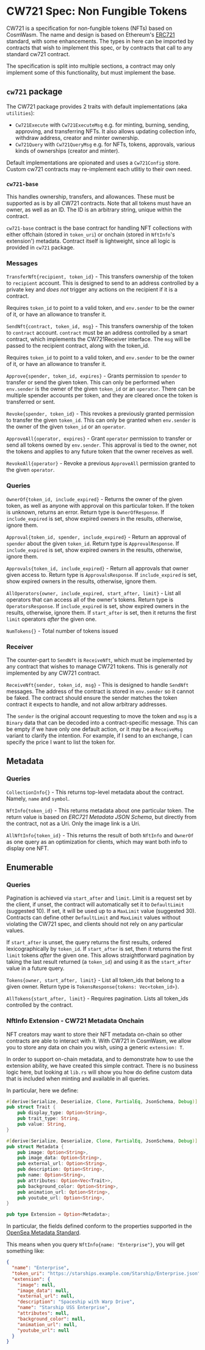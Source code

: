 # CW721 Spec: Non Fungible Tokens

CW721 is a specification for non-fungible tokens (NFTs) based on CosmWasm.
The name and design is based on Ethereum's [ERC721](https://eips.ethereum.org/EIPS/eip-721) standard,
with some enhancements. The types in here can be imported by
contracts that wish to implement this spec, or by contracts that call
to any standard cw721 contract.

The specification is split into multiple sections, a contract may only
implement some of this functionality, but must implement the base.

## `cw721` package

The CW721 package provides 2 traits with default implementations (aka `utilities`):

- `Cw721Execute` with `Cw721ExecuteMsg` e.g. for minting, burning,
    sending, approving, and transferring NFTs. It also allows updating
    collection info, withdraw address, creator and minter ownership.
- `Cw721Query` with `Cw721QueryMsg` e.g. for NFTs, tokens, approvals, various kinds of ownerships (creator and minter).

Default implementations are opionated and uses a `Cw721Config` store. Custom cw721
contracts may re-implement each utlitiy to their own need.

### `cw721-base`

This handles ownership, transfers, and allowances. These must be supported
as is by all CW721 contracts. Note that all tokens must have an owner,
as well as an ID. The ID is an arbitrary string, unique within the contract.

`cw721-base` contract is the base contract for handling NFT collections with
either offchain (stored in `token_uri`) or onchain (stored in `NftInfo`'s extension')
metadata. Contract itself is lightweight, since all logic is provided in `cw721` package.

### Messages

`TransferNft{recipient, token_id}` -
This transfers ownership of the token to `recipient` account. This is
designed to send to an address controlled by a private key and _does not_
trigger any actions on the recipient if it is a contract.

Requires `token_id` to point to a valid token, and `env.sender` to be
the owner of it, or have an allowance to transfer it.

`SendNft{contract, token_id, msg}` -
This transfers ownership of the token to `contract` account. `contract`
must be an address controlled by a smart contract, which implements
the CW721Receiver interface. The `msg` will be passed to the recipient
contract, along with the token_id.

Requires `token_id` to point to a valid token, and `env.sender` to be
the owner of it, or have an allowance to transfer it.

`Approve{spender, token_id, expires}` - Grants permission to `spender` to
transfer or send the given token. This can only be performed when
`env.sender` is the owner of the given `token_id` or an `operator`.
There can be multiple spender accounts per token, and they are cleared once
the token is transferred or sent.

`Revoke{spender, token_id}` - This revokes a previously granted permission
to transfer the given `token_id`. This can only be granted when
`env.sender` is the owner of the given `token_id` or an `operator`.

`ApproveAll{operator, expires}` - Grant `operator` permission to transfer or send
all tokens owned by `env.sender`. This approval is tied to the owner, not the
tokens and applies to any future token that the owner receives as well.

`RevokeAll{operator}` - Revoke a previous `ApproveAll` permission granted
to the given `operator`.

### Queries

`OwnerOf{token_id, include_expired}` - Returns the owner of the given token,
as well as anyone with approval on this particular token. If the token is
unknown, returns an error. Return type is `OwnerOfResponse`. If
`include_expired` is set, show expired owners in the results, otherwise, ignore
them.

`Approval{token_id, spender, include_expired}` - Return an approval of `spender`
about the given `token_id`. Return type is `ApprovalResponse`. If
`include_expired` is set, show expired owners in the results, otherwise, ignore
them.

`Approvals{token_id, include_expired}` - Return all approvals that owner given
access to. Return type is `ApprovalsResponse`. If `include_expired` is set, show
expired owners in the results, otherwise, ignore them.

`AllOperators{owner, include_expired, start_after, limit}` - List all
operators that can access all of the owner's tokens. Return type is
`OperatorsResponse`. If `include_expired` is set, show expired owners in the
results, otherwise, ignore them. If `start_after` is set, then it returns the
first `limit` operators _after_ the given one.

`NumTokens{}` - Total number of tokens issued

### Receiver

The counter-part to `SendNft` is `ReceiveNft`, which must be implemented by
any contract that wishes to manage CW721 tokens. This is generally _not_
implemented by any CW721 contract.

`ReceiveNft{sender, token_id, msg}` - This is designed to handle `SendNft`
messages. The address of the contract is stored in `env.sender`
so it cannot be faked. The contract should ensure the sender matches
the token contract it expects to handle, and not allow arbitrary addresses.

The `sender` is the original account requesting to move the token
and `msg` is a `Binary` data that can be decoded into a contract-specific
message. This can be empty if we have only one default action,
or it may be a `ReceiveMsg` variant to clarify the intention. For example,
if I send to an exchange, I can specify the price I want to list the token
for.

## Metadata

### Queries

`CollectionInfo{}` - This returns top-level metadata about the contract.
Namely, `name` and `symbol`.

`NftInfo{token_id}` - This returns metadata about one particular token.
The return value is based on _ERC721 Metadata JSON Schema_, but directly
from the contract, not as a Uri. Only the image link is a Uri.

`AllNftInfo{token_id}` - This returns the result of both `NftInfo`
and `OwnerOf` as one query as an optimization for clients, which may
want both info to display one NFT.

## Enumerable

### Queries

Pagination is achieved via `start_after` and `limit`. Limit is a request
set by the client, if unset, the contract will automatically set it to
`DefaultLimit` (suggested 10). If set, it will be used up to a `MaxLimit`
value (suggested 30). Contracts can define other `DefaultLimit` and `MaxLimit`
values without violating the CW721 spec, and clients should not rely on
any particular values.

If `start_after` is unset, the query returns the first results, ordered
lexicographically by `token_id`. If `start_after` is set, then it returns the
first `limit` tokens _after_ the given one. This allows straightforward
pagination by taking the last result returned (a `token_id`) and using it
as the `start_after` value in a future query.

`Tokens{owner, start_after, limit}` - List all token_ids that belong to a given owner.
Return type is `TokensResponse{tokens: Vec<token_id>}`.

`AllTokens{start_after, limit}` - Requires pagination. Lists all token_ids controlled by
the contract.

### NftInfo Extension - CW721 Metadata Onchain

NFT creators may want to store their NFT metadata on-chain so other contracts are able to interact with it.
With CW721 in CosmWasm, we allow you to store any data on chain you wish, using a generic `extension: T`.

In order to support on-chain metadata, and to demonstrate how to use the extension ability, we have created this simple contract.
There is no business logic here, but looking at `lib.rs` will show you how do define custom data that is included when minting and
available in all queries.

In particular, here we define:

```rust
#[derive(Serialize, Deserialize, Clone, PartialEq, JsonSchema, Debug)]
pub struct Trait {
    pub display_type: Option<String>,
    pub trait_type: String,
    pub value: String,
}

#[derive(Serialize, Deserialize, Clone, PartialEq, JsonSchema, Debug)]
pub struct Metadata {
    pub image: Option<String>,
    pub image_data: Option<String>,
    pub external_url: Option<String>,
    pub description: Option<String>,
    pub name: Option<String>,
    pub attributes: Option<Vec<Trait>>,
    pub background_color: Option<String>,
    pub animation_url: Option<String>,
    pub youtube_url: Option<String>,
}

pub type Extension = Option<Metadata>;
```

In particular, the fields defined conform to the properties supported in the [OpenSea Metadata Standard](https://docs.opensea.io/docs/metadata-standards).


This means when you query `NftInfo{name: "Enterprise"}`, you will get something like:

```json
{
  "name": "Enterprise",
  "token_uri": "https://starships.example.com/Starship/Enterprise.json",
  "extension": {
    "image": null,
    "image_data": null,
    "external_url": null,
    "description": "Spaceship with Warp Drive",
    "name": "Starship USS Enterprise",
    "attributes": null,
    "background_color": null,
    "animation_url": null,
    "youtube_url": null
  }
}
```
